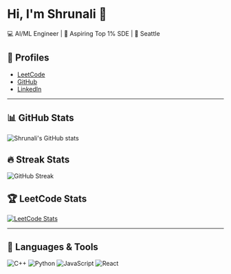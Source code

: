 # Hi, I'm Shrunali 👋

💻 AI/ML Engineer | 🚀 Aspiring Top 1% SDE | 📍 Seattle  

## 🔗 Profiles
- [LeetCode](https://leetcode.com/u/shrunali18/)  
- [GitHub](https://github.com/shrunalisalian)  
- [LinkedIn](https://www.linkedin.com/in/shrunali-salian/)  

---

## 📊 GitHub Stats
![Shrunali's GitHub stats](https://github-readme-stats.vercel.app/api?username=shrunalisalian&show_icons=true&theme=radical)

## 🔥 Streak Stats
![GitHub Streak](https://github-readme-streak-stats.herokuapp.com?user=shrunalisalian&theme=radical)

## 🏆 LeetCode Stats
[![LeetCode Stats](https://leetcard.jacoblin.cool/shrunali18?theme=dark&font=Karma&ext=contest)](https://leetcode.com/u/shrunali18/)

---

## 🚀 Languages & Tools
![C++](https://img.shields.io/badge/-C++-00599C?style=flat&logo=c%2B%2B&logoColor=white)
![Python](https://img.shields.io/badge/-Python-3776AB?style=flat&logo=python&logoColor=white)
![JavaScript](https://img.shields.io/badge/-JavaScript-F7DF1E?style=flat&logo=javascript&logoColor=black)
![React](https://img.shields.io/badge/-React-61DAFB?style=flat&logo=react&logoColor=black)


<!--
**shrunalisalian/shrunalisalian** is a ✨ _special_ ✨ repository because its `README.md` (this file) appears on your GitHub profile.

Here are some ideas to get you started:

- 🔭 I’m currently working on ...
- 🌱 I’m currently learning ...
- 👯 I’m looking to collaborate on ...
- 🤔 I’m looking for help with ...
- 💬 Ask me about ...
- 📫 How to reach me: ...
- 😄 Pronouns: ...
- ⚡ Fun fact: ...
-->
